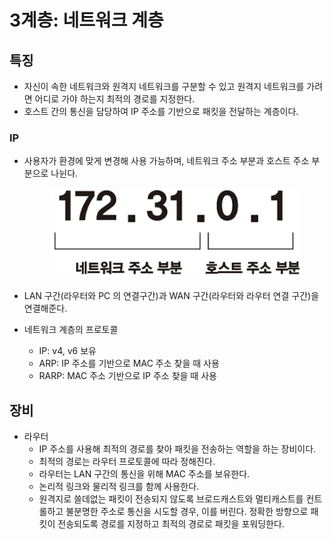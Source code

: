 # 3계층: 네트워크 계층

## 특징

* 자신이 속한 네트워크와 원격지 네트워크를 구분할 수 있고 원격지 네트워크를 가려면 어디로 가야 하는지 최적의 경로를 지정한다.
* 호스트 간의 통신을 담당하여 IP 주소를 기반으로 패킷을 전달하는 계층이다.

### IP

*   사용자가 환경에 맞게 변경해 사용 가능하며, 네트워크 주소 부분과 호스트 주소 부분으로 나뉜다.

    <figure><img src="../../../.gitbook/assets/image (6) (1) (1).png" alt=""><figcaption></figcaption></figure>
* LAN 구간(라우터와 PC 의 연결구간)과 WAN 구간(라우터와 라우터 연결 구간)을 연결해준다.
* 네트워크 계층의 프로토콜
  * IP: v4, v6 보유
  * ARP: IP 주소를 기반으로 MAC 주소 찾을 때 사용
  * RARP: MAC 주소 기반으로 IP 주소 찾을 때 사용

## 장비

* 라우터
  * IP 주소를 사용해 최적의 경로를 찾아 패킷을 전송하는 역할을 하는 장비이다.
  * 최적의 경로는 라우터 프로토콜에 따라 정해진다.
  * 라우터는 LAN 구간의 통신을 위해 MAC 주소를 보유한다.
  * 논리적 링크와 물리적 링크를 함께 사용한다.
  * 원격지로 쓸데없는 패킷이 전송되지 않도록 브로드캐스트와 멀티캐스트를 컨트롤하고 불분명한 주소로 통신을 시도할 경우, 이를 버린다. 정확한 방향으로 패킷이 전송되도록 경로를 지정하고 최적의 경로로 패킷을 포워딩한다.
